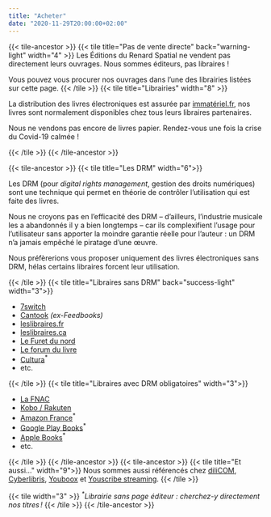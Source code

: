 ```yaml
---
title: "Acheter"
date: "2020-11-29T20:00:00+02:00"
---
```

{{< tile-ancestor >}}
{{< tile title="Pas de vente directe" back="warning-light" width="4" >}}
Les Éditions du Renard Spatial ne vendent pas directement leurs ouvrages. Nous sommes éditeurs, pas libraires !

Vous pouvez vous procurer nos ouvrages dans l’une des librairies listées sur cette page.
{{< /tile >}}
{{< tile title="Librairies" width="8" >}}

La distribution des livres électroniques est assurée par [immatériel.fr](https://www.immateriel.fr#nos-partenaires),
nos livres sont normalement disponibles chez tous leurs libraires partenaires.

Nous ne vendons pas encore de livres papier. Rendez-vous une fois la crise du Covid-19 calmée !

{{< /tile >}}
{{< /tile-ancestor >}}

{{< tile-ancestor >}}
{{< tile title="Les DRM" width="6">}}

Les DRM (pour _digital rights management_, gestion des droits numériques) sont une technique qui permet en théorie de
contrôler l’utilisation qui est faite des livres.

Nous ne croyons pas en l’efficacité des DRM – d’ailleurs, l’industrie musicale les a abandonnés il y a bien longtemps –
car ils complexifient l’usage pour l’utilisateur sans apporter la moindre garantie réelle pour l’auteur : un DRM n’a 
jamais empêché le piratage d’une œuvre.

Nous préfèrerions vous proposer uniquement des livres électroniques sans DRM, hélas certains libraires forcent leur utilisation.

{{< /tile >}}
{{< tile title="Libraires sans DRM"  back="success-light" width="3">}}

- [7switch](https://www.7switch.com/fr/list/publisher-101786-editions-du-renard-spatial)
- [Cantook](https://market.cantook.com/recent?publisher=%C3%89ditions+du+Renard+Spatial) _(ex-Feedbooks)_
- [leslibraires.fr](https://www.leslibraires.fr/editeur/editions-du-renard-spatial/)
- [leslibraires.ca](https://www.leslibraires.ca/editeur/10277)
- [Le Furet du nord](https://www.furet.com/editeur/Editions+du+Renard+Spatial)
- [Le forum du livre](https://www.librairieforumdulivre.fr/editeur/editions-du-renard-spatial/)
- [Cultura](https://www.cultura.com/p-inattendu-3476232.html)<sup>*</sup>
- etc.

{{< /tile >}}
{{< tile title="Libraires avec DRM obligatoires" width="3">}}

- [La FNAC](https://www.fnac.com/e546913/Editions-du-Renard-Spatial)
- [Kobo / Rakuten](https://www.kobo.com/fr/fr/search?query=%C3%89ditions%20du%20Renard%20Spatial&fcsearchfield=Imprint)
- [Amazon France](https://www.amazon.fr/s?k=%C3%89ditions+du+Renard+Spatial)<sup>*</sup>
- [Google Play Books](https://play.google.com/store/books/details?id=ozMNEAAAQBAJ)<sup>*</sup>
- [Apple Books](https://books.apple.com/fr/book/inattendu/id1543691795?l=fr)<sup>*</sup>
- etc.

{{< /tile >}}
{{< /tile-ancestor >}}
{{< tile-ancestor >}}
{{< tile title="Et aussi…" width="9">}}
Nous sommes aussi référencés chez [diliCOM](https://dilicom-prod.centprod.com/index.html), [Cyberlibris](https://www.cyberlibris.com/), 
[Youboox](https://youboox.fr/fr) et [Youscribe streaming](https://www.youscribe.com/editions-du-renard-spatial/).
{{< /tile >}}

{{< tile width="3" >}}
_<sup>*</sup>Librairie sans page éditeur : cherchez-y directement nos titres !_
{{< /tile >}}
{{< /tile-ancestor >}}
